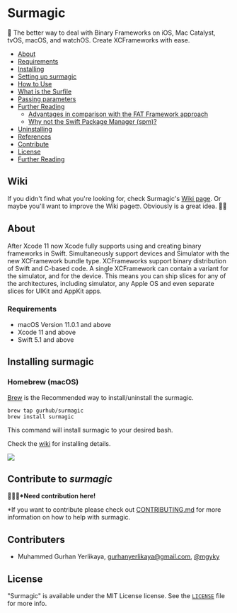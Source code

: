 # Surmagic

🚀 The better way to deal with Binary Frameworks on iOS, Mac Catalyst, tvOS, macOS, and watchOS. Create XCFrameworks with ease.

- [About](#about)
- [Requirements](#requirements)
- [Installing](#installing-surmagic)
- [Setting up surmagic](https://github.com/gurhub/surmagic/wiki/Setting-up)
- [How to Use](https://github.com/gurhub/surmagic/wiki/How-to-Use)
- [What is the Surfile](https://github.com/gurhub/surmagic/wiki/What-is-the-Surfile)
- [Passing parameters](https://github.com/gurhub/surmagic/wiki/How-to-Use)
- [Further Reading](https://github.com/gurhub/surmagic/wiki/Further-Reading)
  - [Advantages in comparison with the FAT Framework approach](https://github.com/gurhub/surmagic/wiki/Further-Reading)
  - [Why not the Swift Package Manager (spm)?](https://github.com/gurhub/surmagic/wiki/Further-Reading)
- [Uninstalling](https://github.com/gurhub/surmagic/wiki/Uninstalling-surmagic)
- [References](https://github.com/gurhub/surmagic/wiki/References)
- [Contribute](#contribute-to-surmagic)
- [License](#license)
- [Further Reading](https://github.com/gurhub/surmagic/wiki/Further-Reading)


## Wiki

If you didn't find what you're looking for, check Surmagic's [Wiki page](https://github.com/gurhub/surmagic/wiki). Or maybe you'll want to improve the Wiki page🤓. Obviously is a great idea. 👏🏻

## About

After Xcode 11 now Xcode fully supports using and creating binary frameworks in Swift. Simultaneously support devices and Simulator with the new XCFramework bundle type. XCFrameworks support binary distribution of Swift and C-based code. A single XCFramework can contain a variant for the simulator, and for the device. This means you can ship slices for any of the architectures, including simulator, any Apple OS and even separate slices for UIKit and AppKit apps.

### Requirements

- macOS Version 11.0.1 and above
- Xcode 11 and above
- Swift 5.1 and above

## Installing surmagic

### Homebrew (macOS)

[Brew](https://brew.sh) is the Recommended way to install/uninstall the surmagic.

```
brew tap gurhub/surmagic
brew install surmagic
```

This command will install surmagic to your desired bash.

Check the [wiki](https://github.com/gurhub/surmagic/wiki/Installing-surmagic) for installing details.

![](https://github.com/gurhub/surmagic/blob/master/assets/surmagic-how-to-use.gif)

## Contribute to _surmagic_

**🙋🏻‍♂️*Need contribution here!**

*If you want to contribute please check out [CONTRIBUTING.md](CONTRIBUTING.md) for more information on how to help with surmagic.

## Contributers

* Muhammed Gurhan Yerlikaya, [gurhanyerlikaya@gmail.com](mailto:gurhanyerlikaya@gmail.com), [@mgyky](https://twitter.com/mgyky)

## License

"Surmagic" is available under the MIT License license. See the [`LICENSE`](LICENSE) file for more info.
